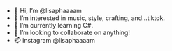 - 👋 Hi, I’m @lisaphaaaam
- 👀 I’m interested in music, style, crafting, and...tiktok.
- 🌱 I’m currently learning C#.
- 💞️ I’m looking to collaborate on anything!
- 📫 instagram @lisaphaaaam

<!---
lisaphaaaam/lisaphaaaam is a ✨ special ✨ repository because its `README.md` (this file) appears on your GitHub profile.
You can click the Preview link to take a look at your changes.
--->
